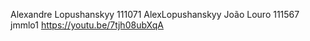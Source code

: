 Alexandre Lopushanskyy 111071 AlexLopushanskyy 
João Louro 111567 jmmlo1
https://youtu.be/7tjh08ubXqA
